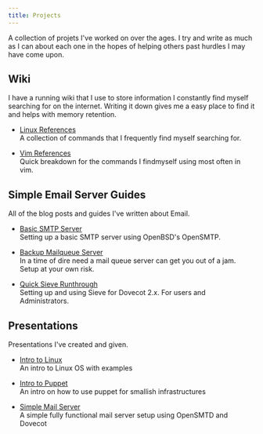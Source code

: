 ```yaml
---
title: Projects
---
```


<div class='article-list'>

A collection of projets I've worked on over the ages. I try and write as much as
I can about each one in the hopes of helping others past hurdles I may have come
upon.

## Wiki
I have a running wiki that I use to store information I constantly find myself
searching for on the internet. Writing it down gives me a easy place to find it
and helps with memory retention.

- [Linux References](/wiki/linux.html)  
A collection of commands that I frequently find myself searching for.

- [Vim References](/wiki/vim.html)  
Quick breakdown for the commands I findmyself using most often in vim.

## Simple Email Server Guides
All of the blog posts and guides I've written about Email.

- [Basic SMTP Server](/blog/basic-smtp-email-server.html)  
Setting up a basic SMTP server using OpenBSD's OpenSMTP.

- [Backup Mailqueue Server](/blog/temporary-mail-queue-server.html)  
In a time of dire need a mail queue server can get you out of a jam. Setup at
your own risk.

- [Quick Sieve Runthrough](/blog/basic-sieve-usage-and-configuration.html)  
Setting up and using Sieve for Dovecot 2.x. For users and Administrators.

## Presentations
Presentations I've created and given.

- [Intro to Linux](https://files.ehouse.io/ehouse/presentations/intro_to_linux/intro_to_linux.html#/)  
An intro to Linux OS with examples

- [Intro to Puppet](https://files.ehouse.io/ehouse/presentations/puppet/puppet.html#/)  
An intro on how to use puppet for smallish infrastructures

- [Simple Mail Server](https://files.ehouse.io/ehouse/presentations/simple_mail_server/simple_mail_server.html#/)  
A simple fully functional mail server setup using OpenSMTD and Dovecot

</div>
